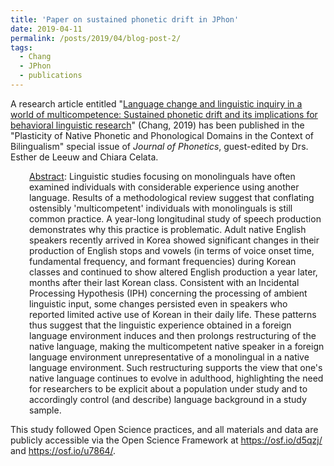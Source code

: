 ```yaml
---
title: 'Paper on sustained phonetic drift in JPhon'
date: 2019-04-11
permalink: /posts/2019/04/blog-post-2/
tags:
  - Chang
  - JPhon
  - publications
---
```


A research article entitled "<a href="https://doi.org/10.1016/j.wocn.2019.03.001" target="_blank" rel="noopener noreferrer"><span class="s1">Language change and linguistic inquiry in a world of multicompetence: Sustained phonetic drift and its implications for behavioral linguistic research</span></a>" (Chang, 2019) has been published in the "Plasticity of Native Phonetic and Phonological Domains in the Context of Bilingualism" special issue of <i>Journal of Phonetics</i>, guest-edited by Drs. Esther de Leeuw and Chiara Celata.
<p style="padding-left: 30px;"><span style="text-decoration: underline;">Abstract</span>: Linguistic studies focusing on monolinguals have often examined individuals with considerable experience using another language. Results of a methodological review suggest that conflating ostensibly 'multicompetent' individuals with monolinguals is still common practice. A year-long longitudinal study of speech production demonstrates why this practice is problematic. Adult native English speakers recently arrived in Korea showed significant changes in their production of English stops and vowels (in terms of voice onset time, fundamental frequency, and formant frequencies) during Korean classes and continued to show altered English production a year later, months after their last Korean class. Consistent with an Incidental Processing Hypothesis (IPH) concerning the processing of ambient linguistic input, some changes persisted even in speakers who reported limited active use of Korean in their daily life. These patterns thus suggest that the linguistic experience obtained in a foreign language environment induces and then prolongs restructuring of the native language, making the multicompetent native speaker in a foreign language environment unrepresentative of a monolingual in a native language environment. Such restructuring supports the view that one's native language continues to evolve in adulthood, highlighting the need for researchers to be explicit about a population under study and to accordingly control (and describe) language background in a study sample.</p>
This study followed Open Science practices, and all materials and data are publicly accessible via the Open Science Framework at <a href="https://osf.io/d5qzj/" target="_blank" rel="noopener noreferrer">https://osf.io/d5qzj/</a> and <a href="https://osf.io/u7864/" target="_blank" rel="noopener noreferrer">https://osf.io/u7864/</a>.

